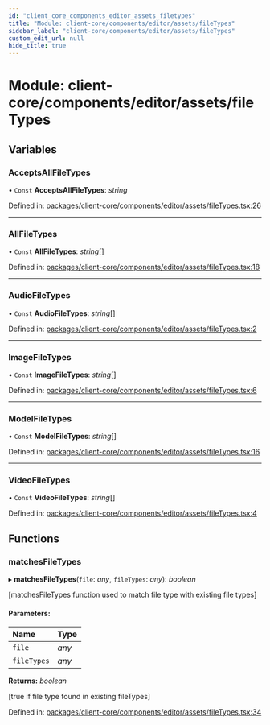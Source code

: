 ```yaml
---
id: "client_core_components_editor_assets_filetypes"
title: "Module: client-core/components/editor/assets/fileTypes"
sidebar_label: "client-core/components/editor/assets/fileTypes"
custom_edit_url: null
hide_title: true
---
```


# Module: client-core/components/editor/assets/fileTypes

## Variables

### AcceptsAllFileTypes

• `Const` **AcceptsAllFileTypes**: *string*

Defined in: [packages/client-core/components/editor/assets/fileTypes.tsx:26](https://github.com/xr3ngine/xr3ngine/blob/5c3dcaef1/packages/client-core/components/editor/assets/fileTypes.tsx#L26)

___

### AllFileTypes

• `Const` **AllFileTypes**: *string*[]

Defined in: [packages/client-core/components/editor/assets/fileTypes.tsx:18](https://github.com/xr3ngine/xr3ngine/blob/5c3dcaef1/packages/client-core/components/editor/assets/fileTypes.tsx#L18)

___

### AudioFileTypes

• `Const` **AudioFileTypes**: *string*[]

Defined in: [packages/client-core/components/editor/assets/fileTypes.tsx:2](https://github.com/xr3ngine/xr3ngine/blob/5c3dcaef1/packages/client-core/components/editor/assets/fileTypes.tsx#L2)

___

### ImageFileTypes

• `Const` **ImageFileTypes**: *string*[]

Defined in: [packages/client-core/components/editor/assets/fileTypes.tsx:6](https://github.com/xr3ngine/xr3ngine/blob/5c3dcaef1/packages/client-core/components/editor/assets/fileTypes.tsx#L6)

___

### ModelFileTypes

• `Const` **ModelFileTypes**: *string*[]

Defined in: [packages/client-core/components/editor/assets/fileTypes.tsx:16](https://github.com/xr3ngine/xr3ngine/blob/5c3dcaef1/packages/client-core/components/editor/assets/fileTypes.tsx#L16)

___

### VideoFileTypes

• `Const` **VideoFileTypes**: *string*[]

Defined in: [packages/client-core/components/editor/assets/fileTypes.tsx:4](https://github.com/xr3ngine/xr3ngine/blob/5c3dcaef1/packages/client-core/components/editor/assets/fileTypes.tsx#L4)

## Functions

### matchesFileTypes

▸ **matchesFileTypes**(`file`: *any*, `fileTypes`: *any*): *boolean*

[matchesFileTypes function used to match file type with existing file types]

#### Parameters:

Name | Type |
:------ | :------ |
`file` | *any* |
`fileTypes` | *any* |

**Returns:** *boolean*

[true if file type found in existing fileTypes]

Defined in: [packages/client-core/components/editor/assets/fileTypes.tsx:34](https://github.com/xr3ngine/xr3ngine/blob/5c3dcaef1/packages/client-core/components/editor/assets/fileTypes.tsx#L34)
